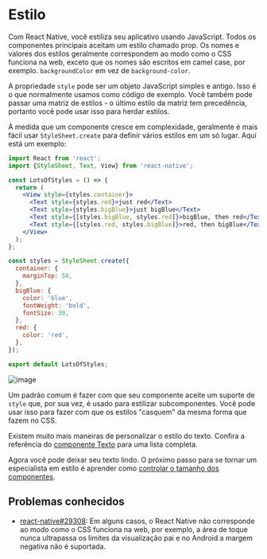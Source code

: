 # Estilo
Com React Native, você estiliza seu aplicativo usando JavaScript. Todos os componentes principais aceitam um estilo chamado prop. Os nomes e valores dos estilos geralmente correspondem ao modo como o CSS funciona na web, exceto que os nomes são escritos em camel case, por exemplo. `backgroundColor` em vez de `background-color`.

A propriedade `style` pode ser um objeto JavaScript simples e antigo. Isso é o que normalmente usamos como código de exemplo. Você também pode passar uma matriz de estilos - o último estilo da matriz tem precedência, portanto você pode usar isso para herdar estilos.

À medida que um componente cresce em complexidade, geralmente é mais fácil usar `StyleSheet.create` para definir vários estilos em um só lugar. Aqui está um exemplo:
```jsx
import React from 'react';
import {StyleSheet, Text, View} from 'react-native';

const LotsOfStyles = () => {
  return (
    <View style={styles.container}>
      <Text style={styles.red}>just red</Text>
      <Text style={styles.bigBlue}>just bigBlue</Text>
      <Text style={[styles.bigBlue, styles.red]}>bigBlue, then red</Text>
      <Text style={[styles.red, styles.bigBlue]}>red, then bigBlue</Text>
    </View>
  );
};

const styles = StyleSheet.create({
  container: {
    marginTop: 50,
  },
  bigBlue: {
    color: 'blue',
    fontWeight: 'bold',
    fontSize: 30,
  },
  red: {
    color: 'red',
  },
});

export default LotsOfStyles;
```

![image](https://github.com/tavaresgerson/reactnativedocbr/assets/22455192/1299f9ba-fe48-4cba-8100-529cedfca219)

Um padrão comum é fazer com que seu componente aceite um suporte de `style` que, por sua vez, é usado para estilizar subcomponentes. Você pode usar isso para fazer com que os estilos "casquem" da mesma forma que fazem no CSS.

Existem muito mais maneiras de personalizar o estilo do texto. Confira a referência do [componente Texto](/docs/text.md) para uma lista completa.

Agora você pode deixar seu texto lindo. O próximo passo para se tornar um especialista em estilo é aprender como [controlar o tamanho dos componentes](/docs/height-and-width.md).

## Problemas conhecidos
* [react-native#29308](https://github.com/facebook/react-native/issues/29308#issuecomment-792864162): Em alguns casos, o React Native não corresponde ao modo como o CSS funciona na web, por exemplo, a área de toque nunca ultrapassa os limites da visualização pai e no Android a margem negativa não é suportada.
